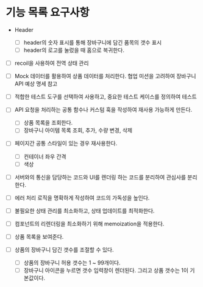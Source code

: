 # 기능 목록 요구사항

- Header

  - [ ] header의 숫자 표시를 통해 장바구니에 담긴 품목의 갯수 표시
  - [ ] header의 로고를 눌렀을 때 홈으로 복귀한다.

- [ ] recoil을 사용하여 전역 상태 관리
- [ ] Mock 데이터를 활용하여 상품 데이터를 처리한다. 협업 미션을 고려하여 장바구니 API 예상 명세 참고
- [ ] 적합한 테스트 도구를 선택하여 사용하고, 중요한 테스트 케이스를 정의하여 테스트
- [ ] API 요청을 처리하는 공통 함수나 커스텀 훅을 작성하여 재사용 가능하게 만든다.

  - [ ] 상품 목록을 조회한다.
  - [ ] 장바구니 아이템 목록 조회, 추가, 수량 변경, 삭제

- [ ] 페이지간 공통 스타일이 있는 경우 재사용한다.

  - [ ] 컨테이너 좌우 간격
  - [ ] 색상

- [ ] 서버와의 통신을 담당하는 코드와 UI를 렌더링 하는 코드를 분리하여 관심사를 분리한다.
- [ ] 에러 처리 로직을 명확하게 작성하여 코드의 가독성을 높인다.
- [ ] 불필요한 상태 관리를 최소화하고, 상태 업데이트를 최적화한다.
- [ ] 컴포넌트의 리렌더링을 최소화하기 위해 memoization을 적용한다.

- [ ] 상품 목록을 보여준다.
- [ ] 상품의 장바구니 담긴 갯수를 조절할 수 있다.

  - [ ] 상품의 장바구니 허용 갯수는 1 ~ 99개이다.
  - [ ] 장바구니 아이콘을 누르면 갯수 입력창이 렌더된다. 그리고 상품 갯수는 1이 기본값이다.
